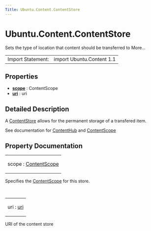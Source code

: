 ```yaml
---
Title: Ubuntu.Content.ContentStore
---
```


# Ubuntu.Content.ContentStore

<span class="subtitle"></span>
<!-- $$$ContentStore-brief -->
<p>Sets the type of location that content should be transferred to More...</p>
<!-- @@@ContentStore -->
<table class="alignedsummary">
<tr><td class="memItemLeft rightAlign topAlign"> Import Statement:</td><td class="memItemRight bottomAlign"> import Ubuntu.Content 1.1</td></tr></table><ul>
</ul>
<h2 id="properties">Properties</h2>
<ul>
<li class="fn"><b><b><a href="#scope-prop">scope</a></b></b> : ContentScope</li>
<li class="fn"><b><b><a href="#uri-prop">uri</a></b></b> : uri</li>
</ul>
<!-- $$$ContentStore-description -->
<h2 id="details">Detailed Description</h2>
</p>
<p>A <a href="index.html">ContentStore</a> allows for the permanent storage of a transfered item.</p>
<p>See documentation for <a href="Ubuntu.Content.ContentHub.md">ContentHub</a> and <a href="Ubuntu.Content.ContentScope.md">ContentScope</a></p>
<!-- @@@ContentStore -->
<h2>Property Documentation</h2>
<!-- $$$scope -->
<table class="qmlname"><tr valign="top" id="scope-prop"><td class="tblQmlPropNode"><p><span class="name">scope</span> : <span class="type"><a href="Ubuntu.Content.ContentScope.md">ContentScope</a></span></p></td></tr></table><p>Specifies the <a href="Ubuntu.Content.ContentScope.md">ContentScope</a> for this store.</p>
<!-- @@@scope -->
<br/>
<!-- $$$uri -->
<table class="qmlname"><tr valign="top" id="uri-prop"><td class="tblQmlPropNode"><p><span class="name">uri</span> : <span class="type"><a href="#uri-prop">uri</a></span></p></td></tr></table><p>URI of the content store</p>
<!-- @@@uri -->
<br/>
